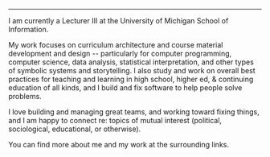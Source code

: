 ---

I am currently a Lecturer III at the University of Michigan School of Information.

My work focuses on curriculum architecture and course material development and design -- particularly for computer programming, computer science, data analysis, statistical interpretation, and other types of symbolic systems and storytelling. I also study and work on overall best practices for teaching and learning in high school, higher ed, & continuing education of all kinds, and I build and fix software to help people solve problems.

I love building and managing great teams, and working toward fixing things, and I am happy to connect re: topics of mutual interest (political, sociological, educational, or otherwise).

You can find more about me and my work at the surrounding links.
